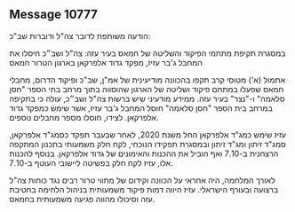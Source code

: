 ## Message 10777

הודעה משותפת לדובר צה"ל ודוברות שב"כ:

במסגרת תקיפת מתחמי הפיקוד והשליטה של חמאס בעיר עזה: צה"ל ושב״כ חיסלו את המחבל ג'בר עזיז, מפקד גדוד אלפרקאן בארגון הטרור חמאס

אתמול (א') מטוסי קרב תקפו בהכוונה מודיעינית של אמ"ן, שב"כ ופיקוד הדרום, מחבלי חמאס שפעלו במתחם פיקוד ושליטה של הארגון שהוסווה בתוך מרחב בתי הספר "חסן סלאמה" ו-"נצר" בעיר עזה.
ממידע מודעיני שיש ברשות צה"ל ושב״כ, עולה כי בתקיפה במרחב בית הספר "חסן סלאמה" חוסל המחבל ג'בר עזיז, אשר שימש כמפקד גדוד אלפרקאן. לצידו, חוסלו מספר מחבלים נוספים.

עזיז שימש כמג"ד אלפרקאן החל משנת 2020, לאחר שבעבר תפקד כסמג"ד אלפרקאן, סמג"ד זיתון ומג"ד זיתון ובמסגרת תפקידו הנוכחי, לקח חלק משמעותי בתכנון המתקפה הרצחנית ב-7.10 ואף הוביל את ההכנות והאימונים של גדוד אלפרקאן. 
בנוסף להכנות אלו, עזיז לקח חלק בפשיטה ליישובי העוטף ב-7.10.

לאורך המלחמה, היה אחראי על הכוונה וקידום של מתווי טרור רבים נגד כוחות צה"ל ברצועה ובעורף הישראלי.
עזיז היווה דמות פיקוד משמעותית בניהול הלחימה בחטיבת עזה וסיכולו מהווה פגיעה משמעותית בחמאס.

